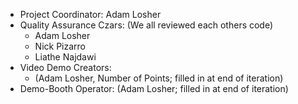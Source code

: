 - Project Coordinator: Adam Losher
- Quality Assurance Czars: (We all reviewed each others code)
  - Adam Losher
  - Nick Pizarro
  - Liathe Najdawi
- Video Demo Creators:
  - (Adam Losher, Number of Points; filled in at end of iteration)
- Demo-Booth Operator: (Adam Losher; filled in at end of iteration)
